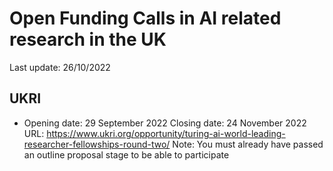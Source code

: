 # Open Funding Calls in AI related research in the UK

Last update: 26/10/2022

## UKRI

- Opening date: 29 September 2022
  Closing date: 24 November 2022
  URL:  https://www.ukri.org/opportunity/turing-ai-world-leading-researcher-fellowships-round-two/
 Note: You must already have passed an outline proposal stage to be able to participate

